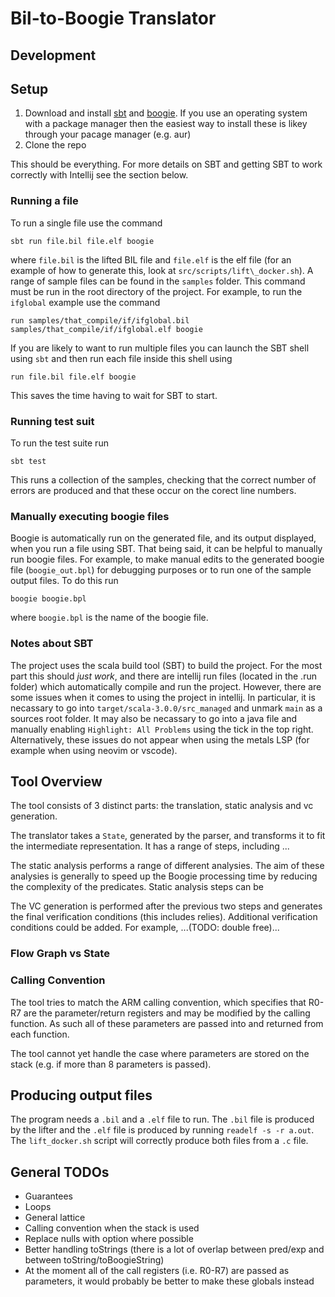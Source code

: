 # Bil-to-Boogie Translator

## Development 

## Setup 

 1. Download and install [sbt](https://www.scala-sbt.org/download.html) and [boogie](https://github.com/boogie-org/boogie#installation). If you use an operating system with a package manager then the easiest way to install these is likey through your pacage manager (e.g. aur)
 2. Clone the repo

This should be everything. For more details on SBT and getting SBT to work correctly with Intellij see the section below.

### Running a file

To run a single file use the command 

`sbt run file.bil file.elf boogie`

where `file.bil` is the lifted BIL file and `file.elf` is the elf file (for an example of how to generate this, look at `src/scripts/lift\_docker.sh`). A range of sample files can be found in the `samples` folder. This command must be run in the root directory of the project. For example, to run the `ifglobal` example use the command 

`run samples/that_compile/if/ifglobal.bil samples/that_compile/if/ifglobal.elf boogie`

If you are likely to want to run multiple files you can launch the SBT shell using `sbt` and then run each file inside this shell using

`run file.bil file.elf boogie`

This saves the time having to wait for SBT to start.


### Running test suit

To run the test suite run

`sbt test`

This runs a collection of the samples, checking that the correct number of errors are produced and that these occur on the corect line numbers. 

### Manually executing boogie files

Boogie is automatically run on the generated file, and its output displayed, when you run a file using SBT. That being said, it can be helpful to manually run boogie files. For example, to make manual edits to the generated boogie file (`boogie_out.bpl`) for debugging purposes or to run one of the sample output files. To do this run

`boogie boogie.bpl`

where `boogie.bpl` is the name of the boogie file.


### Notes about SBT

The project uses the scala build tool (SBT) to build the project. For the most part this should *just work*, and there are intellij run files (located in the .run folder) which automatically compile and run the project.
However, there are some issues when it comes to using the project in intellij. In particular, it is necassary to go into `target/scala-3.0.0/src_managed` and unmark `main` as a sources root folder. It may also be necassary
to go into a java file and manually enabling `Highlight: All Problems` using the tick in the top right.
Alternatively, these issues do not appear when using the metals LSP (for example when using neovim or vscode).

## Tool Overview

The tool consists of 3 distinct parts: the translation, static analysis and vc generation. 

The translator takes a `State`, generated by the parser, and transforms it to fit the intermediate representation. It has a range of steps, including ...

The static analysis performs a range of different analysies. The aim of these analysies is generally to speed up the Boogie processing time by reducing the complexity of the predicates. Static analysis steps can be 

The VC generation is performed after the previous two steps and generates the final verification conditions (this includes relies). 
Additional verification conditions could be added. For example, ...(TODO: double free)...

### Flow Graph vs State

### Calling Convention

The tool tries to match the ARM calling convention, which specifies that R0-R7 are the parameter/return registers and may be modified by the calling function. As such all of these parameters are passed into and returned from each function.

The tool cannot yet handle the case where parameters are stored on the stack (e.g. if more than 8 parameters is passed). 


## Producing output files

The program needs a `.bil` and a `.elf` file to run. The `.bil` file is produced by the lifter and the `.elf` file is produced by running `readelf -s -r a.out`. The `lift_docker.sh` script will correctly produce both files from a `.c` file.



## General TODOs

 - Guarantees
 - Loops
 - General lattice
 - Calling convention when the stack is used
 - Replace nulls with option where possible
 - Better handling toStrings (there is a lot of overlap between pred/exp and between toString/toBoogieString)
 - At the moment all of the call registers (i.e. R0-R7) are passed as parameters, it would probably be better to make these globals instead

